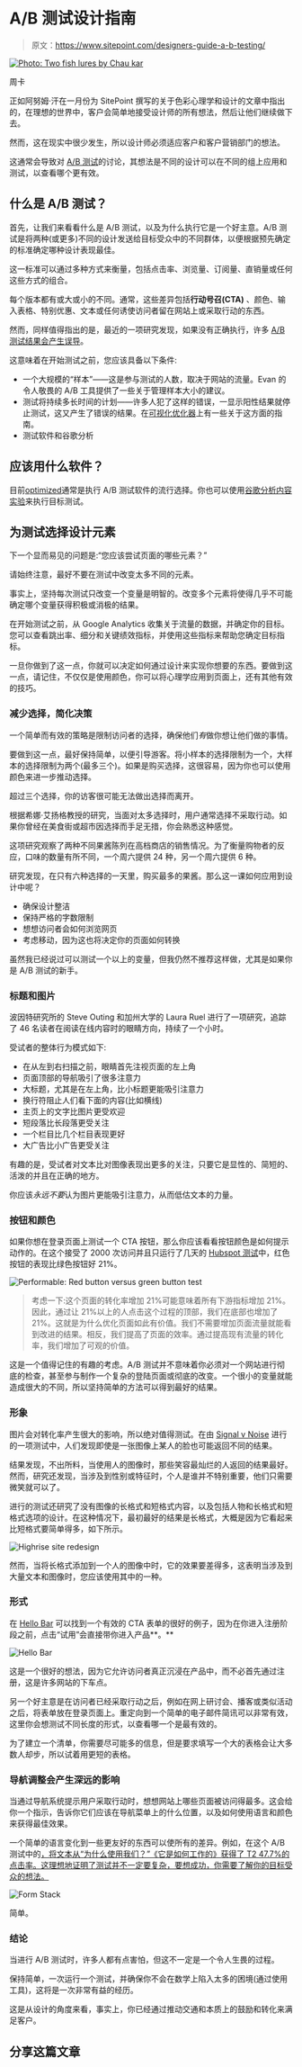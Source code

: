 # A/B 测试设计指南

> 原文：<https://www.sitepoint.com/designers-guide-a-b-testing/>

[![Photo: Two fish lures by Chau kar](img/a40ec42f01e4dbe2c016e42f9cdc2b53.png)](http://www.flickr.com/photos/chaukar/7195729556/)

周卡

正如阿努姆·汗在一月份为 SitePoint 撰写的关于色彩心理学和设计的文章中指出的，在理想的世界中，客户会简单地接受设计师的所有想法，然后让他们继续做下去。

然而，这在现实中很少发生，所以设计师必须适应客户和客户营销部门的想法。

这通常会导致对 [A/B 测试](http://en.wikipedia.org/wiki/A/B_testing "Wikipedia: A/B testing explanation")的讨论，其想法是不同的设计可以在不同的组上应用和测试，以查看哪个更有效。

## 什么是 A/B 测试？

首先，让我们来看看什么是 A/B 测试，以及为什么执行它是一个好主意。A/B 测试是将两种(或更多)不同的设计发送给目标受众中的不同群体，以便根据预先确定的标准确定哪种设计表现最佳。

这一标准可以通过多种方式来衡量，包括点击率、浏览量、订阅量、直销量或任何这些方式的组合。

每个版本都有或大或小的不同。通常，这些差异包括**行动号召(CTA)** 、颜色、输入表格、特别优惠、文本或任何诱使访问者留在网站上或采取行动的东西。

然而，同样值得指出的是，最近的一项研究发现，如果没有正确执行，许多 [A/B 测试结果会产生误导](https://www.sitepoint.com/winning-ab-test-results-misleading/)。

这意味着在开始测试之前，您应该具备以下条件:

*   一个大规模的“样本”——这是参与测试的人数，取决于网站的流量。Evan 的令人敬畏的 A/B 工具提供了一些关于管理样本大小的建议。
*   测试将持续多长时间的计划——许多人犯了这样的错误，一显示阳性结果就停止测试，这又产生了错误的结果。在[可视化优化器](http://visualwebsiteoptimizer.com/ab-split-test-duration/)上有一些关于这方面的指南。
*   测试软件和谷歌分析

## 应该用什么软件？

目前[optimized](https://www.optimizely.com/)通常是执行 A/B 测试软件的流行选择。你也可以使用[谷歌分析内容实验](https://support.google.com/analytics/answer/1745147?hl=en&topic=1745207)来执行目标测试。

## 为测试选择设计元素

下一个显而易见的问题是:“您应该尝试页面的哪些元素？”

请始终注意，最好不要在测试中改变太多不同的元素。

事实上，坚持每次测试只改变一个变量是明智的。改变多个元素将使得几乎不可能确定哪个变量获得积极或消极的结果。

在开始测试之前，从 Google Analytics 收集关于流量的数据，并确定你的目标。您可以查看跳出率、细分和关键绩效指标，并使用这些指标来帮助您确定目标指标。

一旦你做到了这一点，你就可以决定如何通过设计来实现你想要的东西。要做到这一点，请记住，不仅仅是使用颜色，你可以将心理学应用到页面上，还有其他有效的技巧。

### 减少选择，简化决策

一个简单而有效的策略是限制访问者的选择，确保他们*有*做你想让他们做的事情。

要做到这一点，最好保持简单，以便引导游客。将小样本的选择限制为一个，大样本的选择限制为两个(最多三个)。如果是购买选择，这很容易，因为你也可以使用颜色来进一步推动选择。

超过三个选择，你的访客很可能无法做出选择而离开。

根据希娜·艾扬格教授的研究，当面对太多选择时，用户通常选择不采取行动。如果你曾经在美食街或超市因选择而手足无措，你会熟悉这种感觉。

这项研究观察了两种不同果酱陈列在高档商店的销售情况。为了衡量购物者的反应，口味的数量有所不同，一个周六提供 24 种，另一个周六提供 6 种。

研究发现，在只有六种选择的一天里，购买最多的果酱。那么这一课如何应用到设计中呢？

*   确保设计整洁
*   保持严格的字数限制
*   想想访问者会如何浏览网页
*   考虑移动，因为这也将决定你的页面如何转换

虽然我已经说过可以测试一个以上的变量，但我仍然不推荐这样做，尤其是如果你是 A/B 测试的新手。

### 标题和图片

波因特研究所的 Steve Outing 和加州大学的 Laura Ruel 进行了一项研究，追踪了 46 名读者在阅读在线内容时的眼睛方向，持续了一个小时。

受试者的整体行为模式如下:

*   在从左到右扫描之前，眼睛首先注视页面的左上角
*   页面顶部的导航吸引了很多注意力
*   大标题，尤其是在左上角，比小标题更能吸引注意力
*   换行符阻止人们看下面的内容(比如横线)
*   主页上的文字比图片更受欢迎
*   短段落比长段落更受关注
*   一个栏目比几个栏目表现更好
*   大广告比小广告更受关注

有趣的是，受试者对文本比对图像表现出更多的关注，只要它是显性的、简短的、活泼的并且在正确的地方。

你应该*永远不要*认为图片更能吸引注意力，从而低估文本的力量。

### 按钮和颜色

如果你想在登录页面上测试一个 CTA 按钮，那么你应该看看按钮颜色是如何提示动作的。在这个接受了 2000 次访问并且只运行了几天的 [Hubspot 测试](http://blog.hubspot.com/blog/tabid/6307/bid/20566/The-Button-Color-A-B-Test-Red-Beats-Green.aspx)中，红色按钮的表现比绿色按钮好 21%。

![Performable: Red button versus green button test](img/bb0725ee476938281e9b761e4deafc55.png)

> 考虑一下:这个页面的转化率增加 21%可能意味着所有下游指标增加 21%。因此，通过让 21%以上的人点击这个过程的顶部，我们在底部也增加了 21%。这就是为什么优化页面如此有价值。我们不需要增加页面流量就能看到改进的结果。相反，我们提高了页面的效率。通过提高现有流量的转化率，我们增加了可观的价值。

这是一个值得记住的有趣的考虑。A/B 测试并不意味着你必须对一个网站进行彻底的检查，甚至参与制作一个复杂的登陆页面或彻底的改变。一个很小的变量就能造成很大的不同，所以坚持简单的方法可以得到最好的结果。

### 形象

图片会对转化率产生很大的影响，所以绝对值得测试。在由 [Signal v Noise](http://signalvnoise.com/posts/2991-behind-the-scenes-ab-testing-part-3-final) 进行的一项测试中，人们发现即使是一张图像上某人的脸也可能返回不同的结果。

结果发现，不出所料，当使用人的图像时，那些笑容最灿烂的人返回的结果最好。然而，研究还发现，当涉及到性别或特征时，个人是谁并不特别重要，他们只需要微笑就可以了。

进行的测试还研究了没有图像的长格式和短格式内容，以及包括人物和长格式和短格式选项的设计。在这种情况下，最初最好的结果是长格式，大概是因为它看起来比短格式要简单得多，如下所示。

![Highrise site redesign](img/9fe9578f78a7856de19a8a34dcdf5ec9.png)

然而，当将长格式添加到一个人的图像中时，它的效果要差得多，这表明当涉及到大量文本和图像时，您应该使用其中的一种。

### 形式

在 [Hello Bar](https://www.hellobar.com) 可以找到一个有效的 CTA 表单的很好的例子，因为在你进入注册阶段之前，点击“试用”会直接带你进入产品**。**

![Hello Bar](img/cab0d9ef08a6c72c336352dac909a82a.png)

这是一个很好的想法，因为它允许访问者真正沉浸在产品中，而不必首先通过注册，这是许多网站的下车点。

另一个好主意是在访问者已经采取行动之后，例如在网上研讨会、播客或类似活动之后，将表单放在登录页面上。重定向到一个简单的电子邮件简讯可以非常有效，这里你会想测试不同长度的形式，以查看哪一个是最有效的。

为了建立一个清单，你需要尽可能多的信息，但是要求填写一个大的表格会让大多数人却步，所以试着用更短的表格。

### 导航调整会产生深远的影响

当通过导航系统提示用户采取行动时，想想网站上哪些页面被访问得最多。这会给你一个指示，告诉你它们应该在导航菜单上的什么位置，以及如何使用语言和颜色来获得最佳效果。

一个简单的语言变化到一些更友好的东西可以使所有的差异。例如，在这个 A/B 测试中的[，将文本从“为什么使用我们？”《它是如何工作的》获得了 T2 47.7%的点击率。这理想地证明了测试并不一定要复杂，要想成功，你需要了解你的目标受众的想法。](http://blog.optimizely.com/2013/03/08/ab-testing-and-website-redesigns/#more-596)

![Form Stack](img/0b17459d33ac03cf08f3c6e21093c8f8.png)

简单。

### 结论

当进行 A/B 测试时，许多人都有点害怕，但这不一定是一个令人生畏的过程。

保持简单，一次运行一个测试，并确保你不会在数学上陷入太多的困境(通过使用工具)，这将是一次非常有益的经历。

这是从设计的角度来看，事实上，你已经通过推动交通和本质上的鼓励和转化来满足客户。

## 分享这篇文章